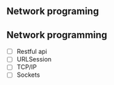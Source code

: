 ## Network programing

## Network programming

- [ ] Restful api
- [ ] URLSession
- [ ] TCP/IP
- [ ] Sockets